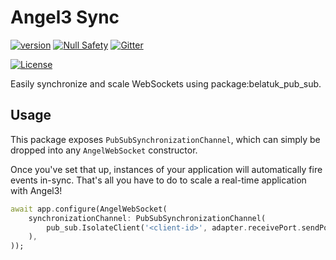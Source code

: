 # Angel3 Sync

[![version](https://img.shields.io/badge/pub-v4.1.0-brightgreen)](https://pub.dev/packages/angel3_sync)
[![Null Safety](https://img.shields.io/badge/null-safety-brightgreen)](https://dart.dev/null-safety)
[![Gitter](https://img.shields.io/gitter/room/angel_dart/discussion)](https://gitter.im/angel_dart/discussion)

[![License](https://img.shields.io/github/license/dukefirehawk/angel)](https://github.com/dukefirehawk/angel/tree/angel3/packages/sync/LICENSE)

Easily synchronize and scale WebSockets using package:belatuk_pub_sub.

## Usage

This package exposes `PubSubSynchronizationChannel`, which can simply be dropped into any `AngelWebSocket` constructor.

Once you've set that up, instances of your application will automatically fire events in-sync. That's all you have to do
to scale a real-time application with Angel3!

```dart
await app.configure(AngelWebSocket(
    synchronizationChannel: PubSubSynchronizationChannel(
        pub_sub.IsolateClient('<client-id>', adapter.receivePort.sendPort),
    ),
));
```
